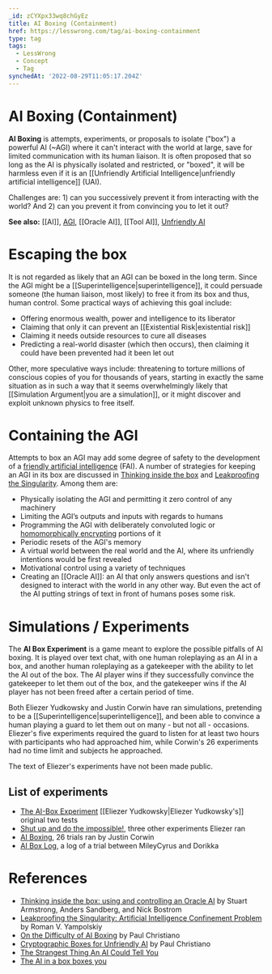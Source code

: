 ```yaml
---
_id: zCYXpx33wq8chGyEz
title: AI Boxing (Containment)
href: https://lesswrong.com/tag/ai-boxing-containment
type: tag
tags:
  - LessWrong
  - Concept
  - Tag
synchedAt: '2022-08-29T11:05:17.204Z'
---
```

# AI Boxing (Containment)

**AI Boxing** is attempts, experiments, or proposals to isolate ("box") a powerful AI (~AGI) where it can't interact with the world at large, save for limited communication with its human liaison. It is often proposed that so long as the AI is physically isolated and restricted, or "boxed", it will be harmless even if it is an [[Unfriendly Artificial Intelligence|unfriendly artificial intelligence]] (UAI).

Challenges are: 1) can you successively prevent it from interacting with the world? And 2) can you prevent it from convincing you to let it out?

**See also:** [[AI]], [AGI](https://wiki.lesswrong.com/wiki/AGI), [[Oracle AI]], [[Tool AI]], [Unfriendly AI](https://wiki.lesswrong.com/wiki/Unfriendly_AI)

Escaping the box
================

It is not regarded as likely that an AGI can be boxed in the long term. Since the AGI might be a [[Superintelligence|superintelligence]], it could persuade someone (the human liaison, most likely) to free it from its box and thus, human control. Some practical ways of achieving this goal include:

*   Offering enormous wealth, power and intelligence to its liberator
*   Claiming that only it can prevent an [[Existential Risk|existential risk]]
*   Claiming it needs outside resources to cure all diseases
*   Predicting a real-world disaster (which then occurs), then claiming it could have been prevented had it been let out

Other, more speculative ways include: threatening to torture millions of conscious copies of you for thousands of years, starting in exactly the same situation as in such a way that it seems overwhelmingly likely that [[Simulation Argument|you are a simulation]], or it might discover and exploit unknown physics to free itself.

Containing the AGI
==================

Attempts to box an AGI may add some degree of safety to the development of a [friendly artificial intelligence](https://wiki.lesswrong.com/wiki/FAI) (FAI). A number of strategies for keeping an AGI in its box are discussed in [Thinking inside the box](http://www.aleph.se/papers/oracleAI.pdf) and [Leakproofing the Singularity](http://dl.dropbox.com/u/5317066/2012-yampolskiy.pdf). Among them are:

*   Physically isolating the AGI and permitting it zero control of any machinery
*   Limiting the AGI’s outputs and inputs with regards to humans
*   Programming the AGI with deliberately convoluted logic or [homomorphically encrypting](http://en.wikipedia.org/wiki/Homomorphic_encryption) portions of it
*   Periodic resets of the AGI's memory
*   A virtual world between the real world and the AI, where its unfriendly intentions would be first revealed
*   Motivational control using a variety of techniques
*   Creating an [[Oracle AI]]: an AI that only answers questions and isn't designed to interact with the world in any other way. But even the act of the AI putting strings of text in front of humans poses some risk.

Simulations / Experiments
=========================

The **AI Box Experiment** is a game meant to explore the possible pitfalls of AI boxing. It is played over text chat, with one human roleplaying as an AI in a box, and another human roleplaying as a gatekeeper with the ability to let the AI out of the box. The AI player wins if they successfully convince the gatekeeper to let them out of the box, and the gatekeeper wins if the AI player has not been freed after a certain period of time. 

Both Eliezer Yudkowsky and Justin Corwin have ran simulations, pretending to be a [[Superintelligence|superintelligence]], and been able to convince a human playing a guard to let them out on many - but not all - occasions. Eliezer's five experiments required the guard to listen for at least two hours with participants who had approached him, while Corwin's 26 experiments had no time limit and subjects he approached.

The text of Eliezer's experiments have not been made public.

List of experiments
-------------------

*   [The AI-Box Experiment](http://yudkowsky.net/singularity/aibox/) [[Eliezer Yudkowsky|Eliezer Yudkowsky's]] original two tests
*   [Shut up and do the impossible!](https://www.lesswrong.com/lw/up/shut_up_and_do_the_impossible/), three other experiments Eliezer ran
*   [AI Boxing](http://www.sl4.org/archive/0207/4935.html), 26 trials ran by Justin Corwin
*   [AI Box Log](https://www.lesswrong.com/lw/9ld/ai_box_log/), a log of a trial between MileyCyrus and Dorikka

References
==========

*   [Thinking inside the box: using and controlling an Oracle AI](http://www.aleph.se/papers/oracleAI.pdf) by Stuart Armstrong, Anders Sandberg, and Nick Bostrom
*   [Leakproofing the Singularity: Artificial Intelligence Confinement Problem](http://dl.dropbox.com/u/5317066/2012-yampolskiy.pdf) by Roman V. Yampolskiy
*   [On the Difficulty of AI Boxing](http://ordinaryideas.wordpress.com/2012/04/27/on-the-difficulty-of-ai-boxing/) by Paul Christiano
*   [Cryptographic Boxes for Unfriendly AI](https://www.lesswrong.com/lw/3cz/cryptographic_boxes_for_unfriendly_ai/) by Paul Christiano
*   [The Strangest Thing An AI Could Tell You](https://www.lesswrong.com/r/lesswrong/lw/12s/the_strangest_thing_an_ai_could_tell_you/)
*   [The AI in a box boxes you](https://www.lesswrong.com/lw/1pz/ai_in_box_boxes_you/)